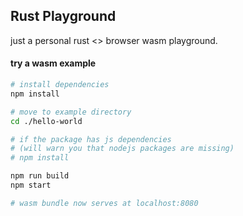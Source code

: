 ## Rust Playground

just a personal rust <> browser wasm playground.

#### try a wasm example
```bash
# install dependencies
npm install

# move to example directory
cd ./hello-world

# if the package has js dependencies 
# (will warn you that nodejs packages are missing)
# npm install

npm run build
npm start

# wasm bundle now serves at localhost:8080
```
